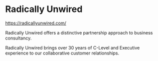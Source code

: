# Radically Unwired

https://radicallyunwired.com/

Radically Unwired offers a distinctive partnership approach to business consultancy.

Radically Unwired brings over 30 years of C-Level and Executive experience to our collaborative customer relationships.
